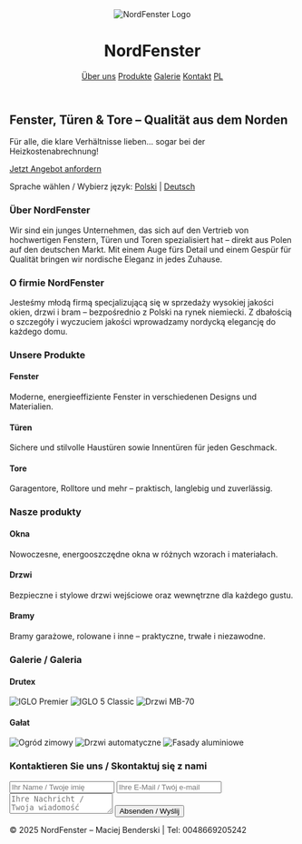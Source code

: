 <!DOCTYPE html><html lang="de">
<head>
  <meta charset="UTF-8">
  <meta name="viewport" content="width=device-width, initial-scale=1.0">
  <title>NordFenster – Fenster, Türen & Tore</title>
  <link href="https://cdn.jsdelivr.net/npm/tailwindcss@2.2.19/dist/tailwind.min.css" rel="stylesheet">
</head>
<body class="bg-gray-50 text-gray-800">
  <!-- Header -->
  <header class="bg-white shadow">
    <div class="container mx-auto px-4 py-6 flex justify-between items-center">
      <div class="flex items-center space-x-4">
        <img src="/mnt/data/file-4bNpvVu8Bw3E1qdf5zgjjo" alt="NordFenster Logo" class="h-16">
        <h1 class="text-2xl font-bold text-blue-800">NordFenster</h1>
      </div>
      <nav class="space-x-4">
        <a href="#about" class="hover:text-blue-600">Über uns</a>
        <a href="#products" class="hover:text-blue-600">Produkte</a>
        <a href="#gallery" class="hover:text-blue-600">Galerie</a>
        <a href="#contact" class="hover:text-blue-600">Kontakt</a>
        <a href="#lang-switch" class="hover:text-blue-600">PL</a>
      </nav>
    </div>
  </header>  <!-- Hero Section -->  <section class="bg-blue-100 py-20 text-center">
    <h2 class="text-4xl font-bold mb-4">Fenster, Türen & Tore – Qualität aus dem Norden</h2>
    <p class="text-lg mb-6">Für alle, die klare Verhältnisse lieben… sogar bei der Heizkostenabrechnung!</p>
    <a href="#contact" class="bg-blue-800 text-white px-6 py-3 rounded hover:bg-blue-700">Jetzt Angebot anfordern</a>
  </section>  <!-- Language Switch Section -->  <section id="lang-switch" class="bg-white py-4 text-center">
    <p>Sprache wählen / Wybierz język: 
      <a href="#" onclick="switchToPL()" class="text-blue-800 underline">Polski</a> | 
      <a href="#" onclick="switchToDE()" class="text-blue-800 underline">Deutsch</a>
    </p>
  </section>  <!-- About Section -->  <section id="about" class="py-16 px-4 container mx-auto">
    <div id="about-de">
      <h3 class="text-3xl font-semibold mb-4">Über NordFenster</h3>
      <p class="mb-6">Wir sind ein junges Unternehmen, das sich auf den Vertrieb von hochwertigen Fenstern, Türen und Toren spezialisiert hat – direkt aus Polen auf den deutschen Markt. Mit einem Auge fürs Detail und einem Gespür für Qualität bringen wir nordische Eleganz in jedes Zuhause.</p>
    </div>
    <div id="about-pl" class="hidden">
      <h3 class="text-3xl font-semibold mb-4">O firmie NordFenster</h3>
      <p class="mb-6">Jesteśmy młodą firmą specjalizującą się w sprzedaży wysokiej jakości okien, drzwi i bram – bezpośrednio z Polski na rynek niemiecki. Z dbałością o szczegóły i wyczuciem jakości wprowadzamy nordycką elegancję do każdego domu.</p>
    </div>
  </section>  <!-- Products Section -->  <section id="products" class="bg-gray-100 py-16 px-4 container mx-auto">
    <div id="products-de">
      <h3 class="text-3xl font-semibold mb-8 text-center">Unsere Produkte</h3>
      <div class="grid md:grid-cols-3 gap-8">
        <div class="bg-white p-6 rounded shadow">
          <h4 class="text-xl font-bold mb-2">Fenster</h4>
          <p>Moderne, energieeffiziente Fenster in verschiedenen Designs und Materialien.</p>
        </div>
        <div class="bg-white p-6 rounded shadow">
          <h4 class="text-xl font-bold mb-2">Türen</h4>
          <p>Sichere und stilvolle Haustüren sowie Innentüren für jeden Geschmack.</p>
        </div>
        <div class="bg-white p-6 rounded shadow">
          <h4 class="text-xl font-bold mb-2">Tore</h4>
          <p>Garagentore, Rolltore und mehr – praktisch, langlebig und zuverlässig.</p>
        </div>
      </div>
    </div>
    <div id="products-pl" class="hidden">
      <h3 class="text-3xl font-semibold mb-8 text-center">Nasze produkty</h3>
      <div class="grid md:grid-cols-3 gap-8">
        <div class="bg-white p-6 rounded shadow">
          <h4 class="text-xl font-bold mb-2">Okna</h4>
          <p>Nowoczesne, energooszczędne okna w różnych wzorach i materiałach.</p>
        </div>
        <div class="bg-white p-6 rounded shadow">
          <h4 class="text-xl font-bold mb-2">Drzwi</h4>
          <p>Bezpieczne i stylowe drzwi wejściowe oraz wewnętrzne dla każdego gustu.</p>
        </div>
        <div class="bg-white p-6 rounded shadow">
          <h4 class="text-xl font-bold mb-2">Bramy</h4>
          <p>Bramy garażowe, rolowane i inne – praktyczne, trwałe i niezawodne.</p>
        </div>
      </div>
    </div>
  </section>  <!-- Gallery Section -->  <section id="gallery" class="py-16 px-4 container mx-auto">
    <h3 class="text-3xl font-semibold mb-8 text-center">Galerie / Galeria</h3>
    <h4 class="text-2xl font-semibold mb-4">Drutex</h4>
    <div class="grid md:grid-cols-3 gap-8 mb-8">
      <img src="https://tse3.mm.bing.net/th?id=OIP.low5ySqyk0DV_54lRygcvwHaHa&pid=Api" alt="IGLO Premier" class="rounded shadow">
      <img src="https://tse3.mm.bing.net/th?id=OIP.9GmOZAREBeUOa32M-clDeQHaHa&pid=Api" alt="IGLO 5 Classic" class="rounded shadow">
      <img src="https://tse1.mm.bing.net/th?id=OIP.RCqZALCO315QENc0toRwrwHaHa&pid=Api" alt="Drzwi MB-70" class="rounded shadow">
    </div>
    <h4 class="text-2xl font-semibold mb-4">Gałat</h4>
    <div class="grid md:grid-cols-3 gap-8">
      <img src="https://www.galat.pl/wp-content/uploads/2023/01/ogrod-zimowy-galat-1.jpg" alt="Ogród zimowy" class="rounded shadow">
      <img src="https://www.galat.pl/wp-content/uploads/2023/01/drzwi-automatyczne-galat.jpg" alt="Drzwi automatyczne" class="rounded shadow">
      <img src="https://www.galat.pl/wp-content/uploads/2023/01/fasady-aluminiowe-galat.jpg" alt="Fasady aluminiowe" class="rounded shadow">
    </div>
  </section>  <!-- Contact Section -->  <section id="contact" class="py-16 px-4 container mx-auto">
    <h3 class="text-3xl font-semibold mb-4 text-center">Kontaktieren Sie uns / Skontaktuj się z nami</h3>
    <form class="max-w-xl mx-auto grid gap-4">
      <input type="text" placeholder="Ihr Name / Twoje imię" class="p-3 border rounded">
      <input type="email" placeholder="Ihre E-Mail / Twój e-mail" class="p-3 border rounded">
      <textarea placeholder="Ihre Nachricht / Twoja wiadomość" class="p-3 border rounded h-32"></textarea>
      <button type="submit" class="bg-blue-800 text-white py-3 rounded hover:bg-blue-700">Absenden / Wyślij</button>
    </form>
  </section>  <!-- Footer -->  <footer class="bg-white text-center py-6 border-t mt-10">
    <p>&copy; 2025 NordFenster – Maciej Benderski | Tel: 0048669205242</p>
  </footer>  <!-- Language Switch Script -->  <script>
    function switchToPL() {
      document.getElementById('about-de').classList.add('hidden');
      document.getElementById('products-de').classList.add('hidden');
      document.getElementById('about-pl').classList.remove('hidden');
      document.getElementById('products-pl').classList.remove('hidden');
    }
    function switchToDE() {
      document.getElementById('about-pl').classList.add('hidden');
      document.getElementById('products-pl').classList.add('hidden');
      document.getElementById('about-de').classList.remove('hidden');
      document.getElementById('products-de').classList.remove('hidden');
    }
  </script></body>
</html>
